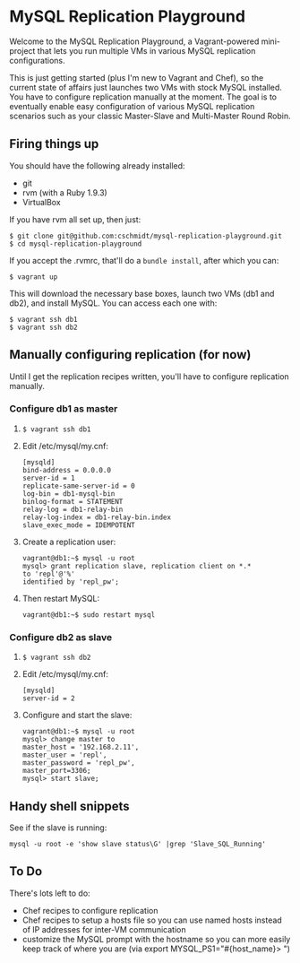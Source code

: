 # MySQL Replication Playground
Welcome to the MySQL Replication Playground, a Vagrant-powered mini-project
that lets you run multiple VMs in various MySQL replication configurations.

This is just getting started (plus I'm new to Vagrant and Chef), so the current
state of affairs just launches two VMs with stock MySQL installed.  You have
to configure replication manually at the moment.  The goal is to eventually
enable easy configuration of various MySQL replication scenarios such as your
classic Master-Slave and Multi-Master Round Robin.

## Firing things up
You should have the following already installed:

 - git
 - rvm (with a Ruby 1.9.3)
 - VirtualBox

If you have rvm all set up, then just:

    $ git clone git@github.com:cschmidt/mysql-replication-playground.git
    $ cd mysql-replication-playground

If you accept the .rvmrc, that'll do a ```bundle install```, after which you
can:

    $ vagrant up

This will download the necessary base boxes, launch two VMs (db1 and db2), and
install MySQL.  You can access each one with:

    $ vagrant ssh db1
    $ vagrant ssh db2

## Manually configuring replication (for now)
Until I get the replication recipes written, you'll have to configure 
replication manually.


### Configure db1 as master

1.  ```$ vagrant ssh db1```
2.  Edit /etc/mysql/my.cnf:

        [mysqld]
        bind-address = 0.0.0.0
        server-id = 1
        replicate-same-server-id = 0
        log-bin = db1-mysql-bin
        binlog-format = STATEMENT
        relay-log = db1-relay-bin
        relay-log-index = db1-relay-bin.index
        slave_exec_mode = IDEMPOTENT

3.  Create a replication user:

        vagrant@db1:~$ mysql -u root
        mysql> grant replication slave, replication client on *.*
        to 'repl'@'%'
        identified by 'repl_pw';

4.  Then restart MySQL:

        vagrant@db1:~$ sudo restart mysql


### Configure db2 as slave

1.  ```$ vagrant ssh db2```
2.  Edit /etc/mysql/my.cnf:

        [mysqld]
        server-id = 2

3.  Configure and start the slave:

        vagrant@db1:~$ mysql -u root
        mysql> change master to
        master_host = '192.168.2.11',
        master_user = 'repl',
        master_password = 'repl_pw',
        master_port=3306;
        mysql> start slave;


## Handy shell snippets

See if the slave is running:

    mysql -u root -e 'show slave status\G' |grep 'Slave_SQL_Running'


## To Do
There's lots left to do:
 - Chef recipes to configure replication
 - Chef recipes to setup a hosts file so you can use named hosts instead of
   IP addresses for inter-VM communication
 - customize the MySQL prompt with the hostname so you can more easily keep 
   track of where you are (via export MYSQL_PS1="#{host_name}> ")
